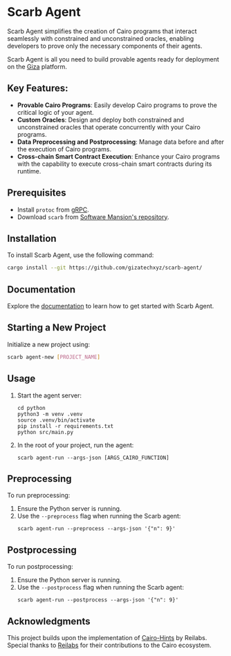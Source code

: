 # Scarb Agent

Scarb Agent simplifies the creation of Cairo programs that interact seamlessly with constrained and unconstrained oracles, enabling developers to prove only the necessary components of their agents.

Scarb Agent is all you need to build provable agents ready for deployment on the [Giza](https://www.gizatech.xyz/) platform.

## Key Features:

- **Provable Cairo Programs**: Easily develop Cairo programs to prove the critical logic of your agent.
- **Custom Oracles**: Design and deploy both constrained and unconstrained oracles that operate concurrently with your Cairo programs.
- **Data Preprocessing and Postprocessing**: Manage data before and after the execution of Cairo programs.
- **Cross-chain Smart Contract Execution**: Enhance your Cairo programs with the capability to execute cross-chain smart contracts during its runtime.

##  Prerequisites

- Install `protoc` from [gRPC](https://grpc.io/docs/protoc-installation/).
- Download `scarb` from [Software Mansion's repository](https://github.com/software-mansion/scarb/releases).

## Installation

To install Scarb Agent, use the following command:

```bash
cargo install --git https://github.com/gizatechxyz/scarb-agent/
```

## Documentation 

Explore the [documentation](https://orion-giza.gitbook.io/scarb-agent) to learn how to get started with Scarb Agent.

## Starting a New Project

Initialize a new project using:

```bash
scarb agent-new [PROJECT_NAME]
```

## Usage

1. Start the agent server:

   ```
   cd python
   python3 -m venv .venv
   source .venv/bin/activate
   pip install -r requirements.txt
   python src/main.py
   ```

2. In the root of your project, run the agent:
   ```
   scarb agent-run --args-json [ARGS_CAIRO_FUNCTION]
   ```

## Preprocessing

To run preprocessing:

1. Ensure the Python server is running.
2. Use the `--preprocess` flag when running the Scarb agent:
   ```
   scarb agent-run --preprocess --args-json '{"n": 9}'
   ```

## Postprocessing

To run postprocessing:

1. Ensure the Python server is running.
2. Use the `--postprocess` flag when running the Scarb agent:
   ```
   scarb agent-run --postprocess --args-json '{"n": 9}'
   ```

## Acknowledgments

This project builds upon the implementation of [Cairo-Hints](https://github.com/reilabs/cairo-hints) by Reilabs. Special thanks to [Reilabs](https://reilabs.io/) for their contributions to the Cairo ecosystem.
